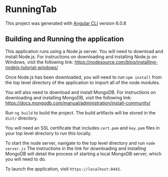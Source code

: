 # RunningTab

This project was generated with [Angular CLI](https://github.com/angular/angular-cli) version 6.0.8

## Building and Running the application

This application runs using a Node.js server. You will need to download and install Node.js. For instructions on downloading and installing Node.js on Windows, visit the following link: https://nodesource.com/blog/installing-nodejs-tutorial-windows/

Once Node.js has been downloaded, you will need to run `npm install` from the top level directory of the application to import all of the node modules.

You will also need to download and install MongoDB. For instructions on downloading and installing MongoDB, visit the following link: https://docs.mongodb.com/manual/administration/install-community/

Run `ng build` to build the project. The build artifacts will be stored in the `dist/` directory. 

You will need an SSL certificate that includes `cert.pem` and `key.pem` files in your top level directory to run this locally.

To start the node server, navigate to the top level directory and run `node server.js`
The instructions in the link for downloading and installing MongoDB will detail the process of starting a local MongoDB server, which you will need to do.

To launch the application, visit `https://localhost:8443`.
